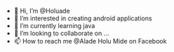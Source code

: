 - 👋 Hi, I’m @Holuade
- 👀 I’m interested in creating android applications
- 🌱 I’m currently learning java
- 💞️ I’m looking to collaborate on ...
- 📫 How to reach me @Alade Holu Mide on Facebook

<!---
Holuade/Holuade is a ✨ special ✨ repository because its `README.md` (this file) appears on your GitHub profile.
You can click the Preview link to take a look at your changes.
--->
